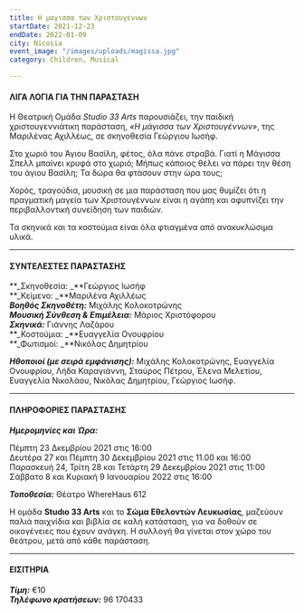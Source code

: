 ```yaml
---
title: Η μαγισσα των Χριστουγεννων
startDate: 2021-12-23
endDate: 2022-01-09
city: Nicosia
event_image: "/images/uploads/magissa.jpg"
category: Children, Musical

---
```

#### ΛΙΓΑ ΛΟΓΙΑ ΓΙΑ ΤΗΝ ΠΑΡΑΣΤΑΣΗ

Η Θεατρική Ομάδα _Studio 33 Arts_ παρουσιάζει, την παιδική χριστουγεννιάτικη παράσταση, _«Η μάγισσα των Χριστουγέννων»_, της Μαριλένας Αχιλλέως, σε σκηνοθεσία Γεώργιου Ιωσήφ.  
  
Στο χωριό του Άγιου Βασίλη, φέτος, όλα πάνε στραβά. Γιατί η Μάγισσα Σπελλ μπαίνει κρυφά στο χωριό; Μήπως κάποιος θέλει να πάρει την θέση του άγιου Βασίλη; Τα δώρα θα φτάσουν στην ώρα τους;  
  
Χορός, τραγούδια, μουσική σε μια παράσταση που μας θυμίζει ότι η πραγματική μαγεία των Χριστουγέννων είναι η αγάπη και αφυπνίζει την περιβαλλοντική συνείδηση των παιδιών.  
  
Τα σκηνικά και τα κοστούμια είναι όλα φτιαγμένα από ανακυκλώσιμα υλικά.

***

#### ΣΥΝΤΕΛΕΣΤΕΣ ΠΑΡΑΣΤΑΣΗΣ

**_Σκηνοθεσία: _**Γεώργιος Ιωσήφ  
**_Κείμενο: _**Μαριλένα Αχιλλέως  
**_Βοηθός Σκηνοθέτη:_** Μιχάλης Κολοκοτρώνης  
**_Μουσική Σύνθεση & Επιμέλεια:_** Μάριος Χριστόφορου  
**_Σκηνικά:_** Γιάννης Λαζάρου  
**_Κοστούμια: _**Ευαγγελία Ονουφρίου  
**_Φωτισμοί: _**Νικόλας Δημητρίου

**_Ηθοποιοί (με σειρά εμφάνισης):_** Μιχάλης Κολοκοτρώνης, Ευαγγελία Ονουφρίου, Λήδα Καραγιάννη, Σταύρος Πέτρου, Έλενα Μελετίου, Ευαγγελία Νικολάου, Νικόλας Δημητρίου, Γεώργιος Ιωσήφ.

***

#### ΠΛΗΡΟΦΟΡΙΕΣ ΠΑΡΑΣΤΑΣΗΣ

**_Ημερομηνίες και Ώρα:_**

Πέμπτη 23 Δκεμβρίου 2021 στις 16:00  
Δευτέρα 27 και Πέμπτη 30 Δεκεμβρίου 2021 στις 11.00 και 16:00  
Παρασκευή 24, Τρίτη 28 και Τετάρτη 29 Δεκεμβρίου 2021 στις 11:00  
Σάββατο 8 και Κυριακή 9 Ιανουαρίου 2022 στις 16:00

**_Τοποθεσία:_** Θέατρο WhereHaus 612

Η ομάδα **Studıo 33 Arts** και το **Σώμα Εθελοντών Λευκωσίας**, μαζεύουν παλιά παιχνίδια και βιβλία σε καλή κατάσταση, για να δοθούν σε οικογένειες που έχουν ανάγκη. Η συλλογή θα γίνεται στον χώρο του θεάτρου, μετά από κάθε παράσταση.

***

#### ΕΙΣΙΤΗΡΙΑ

**_Τίμη:_** €10  
**_Τηλέφωνο κρατήσεων:_** 96 170433